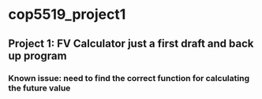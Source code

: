 # cop5519_project1

## Project 1: FV Calculator just a first draft and back up program

### Known issue: need to find the correct function for calculating the future value
